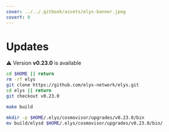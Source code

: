 ```yaml
---
cover: ../../.gitbook/assets/elys-banner.jpeg
coverY: 0
---
```


# Updates

⚠️ Version **v0.23.0** is available

```bash
cd $HOME || return
rm -rf elys
git clone https://github.com/elys-network/elys.git
cd elys || return
git checkout v0.23.0

make build

mkdir -p $HOME/.elys/cosmovisor/upgrades/v0.23.0/bin
mv build/elysd $HOME/.elys/cosmovisor/upgrades/v0.23.0/bin/
```

